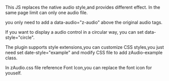 This JS replaces the native audio style,and provides different effect. In the same page limit can only one audio file.

you only need to add a data-audio="z-audio" above the original audio tags.

If you want to display a audio control in a circular way, you can set data-style="circle".

The plugin supports style extensions,you can customize CSS styles,you just need set date-style="example" and  modify CSS file to add zAudio-example class.

In zAudio.css file reference Font Icon,you can replace the font icon for youself.